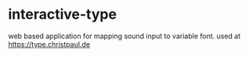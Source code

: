 # interactive-type
web based application for mapping sound input to variable font.
used at https://type.christpaul.de
